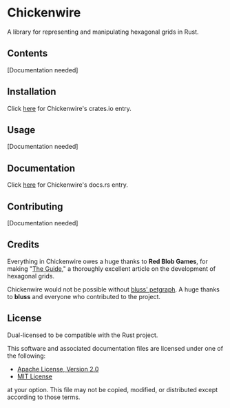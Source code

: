 # Chickenwire
A library for representing and manipulating hexagonal grids in Rust.

## Contents
[Documentation needed]

## Installation
Click [here]() for Chickenwire's crates.io entry.

## Usage
[Documentation needed]

## Documentation
Click [here]() for Chickenwire's docs.rs entry.

## Contributing
[Documentation needed]

## Credits
Everything in Chickenwire owes a huge thanks to **Red Blob Games**, for making
"[The Guide](https://www.redblobgames.com/grids/hexagons)," a thoroughly
excellent article on the development of hexagonal grids.

Chickenwire would not be possible without
[bluss' petgraph](https://github.com/bluss/petgraph). A huge thanks to
**bluss** and everyone who contributed to the project.

## License
Dual-licensed to be compatible with the Rust project.

This software and associated documentation files are licensed under one of the
following:

- [Apache License, Version 2.0](https://www.apache.org/licenses/LICENSE-2.0)
- [MIT License](https://opensource.org/licenses/MIT)

at your option. This file may not be copied, modified, or distributed except
according to those terms.
